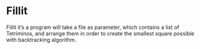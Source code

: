# Fillit
Fillit it’s a program will take a file as parameter, which contains a list of Tetriminos, and arrange them in order to create the smallest square possible with backtracking algorithm.
